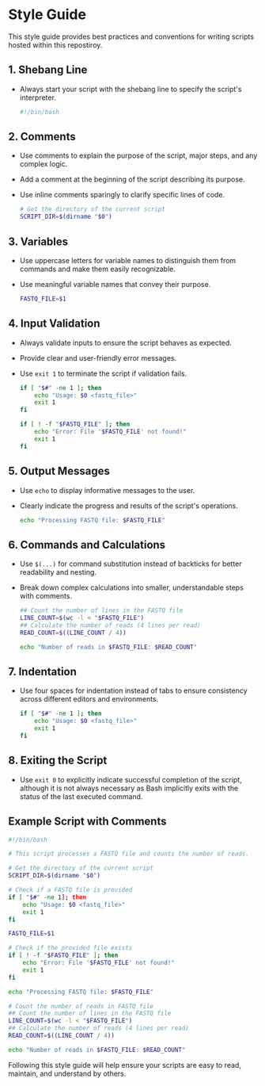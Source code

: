 # Style Guide

This style guide provides best practices and conventions for writing scripts hosted within this repostiroy.

## 1. Shebang Line

- Always start your script with the shebang line to specify the script's interpreter.

  ```bash
  #!/bin/bash
  ```

## 2. Comments

- Use comments to explain the purpose of the script, major steps, and any complex logic.
- Add a comment at the beginning of the script describing its purpose.
- Use inline comments sparingly to clarify specific lines of code.

  ```bash
  # Get the directory of the current script
  SCRIPT_DIR=$(dirname "$0")
  ```

## 3. Variables

- Use uppercase letters for variable names to distinguish them from commands and make them easily recognizable.
- Use meaningful variable names that convey their purpose.

  ```bash
  FASTQ_FILE=$1
  ```

## 4. Input Validation

- Always validate inputs to ensure the script behaves as expected.
- Provide clear and user-friendly error messages.
- Use `exit 1` to terminate the script if validation fails.

  ```bash
  if [ "$#" -ne 1 ]; then
      echo "Usage: $0 <fastq_file>"
      exit 1
  fi

  if [ ! -f "$FASTQ_FILE" ]; then
      echo "Error: File '$FASTQ_FILE' not found!"
      exit 1
  fi
  ```

## 5. Output Messages

- Use `echo` to display informative messages to the user.
- Clearly indicate the progress and results of the script's operations.

  ```bash
  echo "Processing FASTQ file: $FASTQ_FILE"
  ```

## 6. Commands and Calculations

- Use `$(...)` for command substitution instead of backticks for better readability and nesting.
- Break down complex calculations into smaller, understandable steps with comments.

  ```bash
  ## Count the number of lines in the FASTQ file
  LINE_COUNT=$(wc -l < "$FASTQ_FILE")
  ## Calculate the number of reads (4 lines per read)
  READ_COUNT=$((LINE_COUNT / 4))

  echo "Number of reads in $FASTQ_FILE: $READ_COUNT"
  ```

## 7. Indentation

- Use four spaces for indentation instead of tabs to ensure consistency across different editors and environments.

  ```bash
  if [ "$#" -ne 1 ]; then
      echo "Usage: $0 <fastq_file>"
      exit 1
  fi
  ```

## 8. Exiting the Script

- Use `exit 0` to explicitly indicate successful completion of the script, although it is not always necessary as Bash implicitly exits with the status of the last executed command.

## Example Script with Comments

```bash
#!/bin/bash

# This script processes a FASTQ file and counts the number of reads.

# Get the directory of the current script
SCRIPT_DIR=$(dirname "$0")

# Check if a FASTQ file is provided
if [ "$#" -ne 1]; then
    echo "Usage: $0 <fastq_file>"
    exit 1
fi

FASTQ_FILE=$1

# Check if the provided file exists
if [ ! -f "$FASTQ_FILE" ]; then
    echo "Error: File '$FASTQ_FILE' not found!"
    exit 1
fi

echo "Processing FASTQ file: $FASTQ_FILE"

# Count the number of reads in FASTQ file
## Count the number of lines in the FASTQ file
LINE_COUNT=$(wc -l < "$FASTQ_FILE")
## Calculate the number of reads (4 lines per read)
READ_COUNT=$((LINE_COUNT / 4))

echo "Number of reads in $FASTQ_FILE: $READ_COUNT"
```

Following this style guide will help ensure your scripts are easy to read, maintain, and understand by others.
